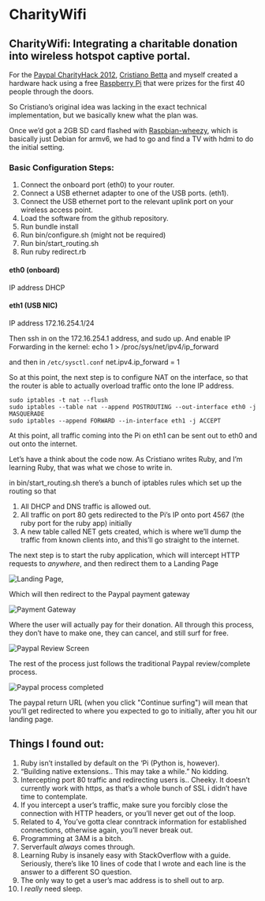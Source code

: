 CharityWifi
===============

CharityWifi: Integrating a charitable donation into wireless hotspot captive portal.
------------------------------------------------------------------------------------
For the [Paypal CharityHack 2012](http://charityhack.org/), [Cristiano Betta](https://github.com/cbetta/) and myself created a hardware hack using a free [Raspberry Pi](http://www.raspberrypi.org/) that were prizes for the first 40 people through the doors.

So Cristiano’s original idea was lacking in the exact technical implementation, but we basically knew what the  plan was.  

Once we’d got a 2GB SD card flashed with [Raspbian-wheezy](http://www.raspberrypi.org/downloads), which is basically just Debian for armv6, we had to go and find a TV with hdmi to do the initial setting.

### Basic Configuration Steps:

1. Connect the onboard port (eth0) to your router.
1. Connect a USB ethernet adapter to one of the USB ports. (eth1).
1. Connect the USB ethernet port to the relevant uplink port on your wireless access point.
1. Load the software from the github repository.
1. Run bundle install
1. Run bin/configure.sh (might not be required)
1. Run bin/start_routing.sh
1. Run ruby redirect.rb

#### eth0 (onboard)
IP address DHCP

#### eth1 (USB NIC)
IP address 172.16.254.1/24

Then ssh in on the 172.16.254.1 address, and sudo up. 
And enable IP Forwarding in the kernel:
    echo 1 > /proc/sys/net/ipv4/ip_forward

and then
in `/etc/sysctl.conf`
    net.ipv4.ip_forward = 1


So at this point, the next step is to configure NAT on the interface, so that the router is able to actually overload traffic onto the lone IP address.

    sudo iptables -t nat --flush
    sudo iptables --table nat --append POSTROUTING --out-interface eth0 -j MASQUERADE
    sudo iptables --append FORWARD --in-interface eth1 -j ACCEPT

At this point, all traffic coming into the Pi on eth1 can be sent out to eth0 and out onto the internet.

Let’s have a think about the code now. As Cristiano writes Ruby, and I’m learning Ruby, that was what we chose to write in. 

in bin/start_routing.sh there’s a bunch of iptables rules which set up the routing so that 
1. All DHCP and DNS traffic is allowed out.  
1. All traffic on port 80 gets redirected to the Pi’s IP onto port 4567 (the ruby port for the ruby app) initially 
1. A new table called NET gets created, which is where we’ll dump the traffic from known clients into, and this’ll go straight to the internet.

The next step is to start the ruby application, which will intercept HTTP requests to *anywhere*, and then redirect them to a Landing Page 

![Landing Page](https://raw.github.com/tomoconnor/captive-backend/master/site/landing_page.jpg), 

Which will then redirect to the Paypal payment gateway 

![Payment Gateway](https://raw.github.com/tomoconnor/captive-backend/master/site/paypal_login.jpg) 

Where the user will actually pay for their donation.  All through this process, they don’t have to make one, they can cancel, and still surf for free.

![Paypal Review Screen](https://raw.github.com/tomoconnor/captive-backend/master/site/review.jpg)

The rest of the process just follows the traditional Paypal review/complete process.

![Paypal process completed](https://raw.github.com/tomoconnor/captive-backend/master/site/complete.jpg)


The paypal return URL (when you click "Continue surfing") will mean that you’ll get redirected to where you expected to go to initially, after you hit our landing page.



Things I found out:
-------------------
1. Ruby isn’t installed by default on the ‘Pi (Python is, however).
1. “Building native extensions.. This may take a while.”  No kidding. 
3. Intercepting port 80 traffic and redirecting users is.. Cheeky.  It doesn’t currently work with https, as that’s a whole bunch of SSL i didn’t have time to contemplate.
4. If you intercept a user’s traffic, make sure you forcibly close the connection with HTTP headers, or you’ll never get out of the loop.
5. Related to 4, You’ve gotta clear conntrack information for established connections, otherwise again, you’ll never break out.
6. Programming at 3AM is a bitch.
7. Serverfault *always* comes through. 
8. Learning Ruby is insanely easy with StackOverflow with a guide.  Seriously, there’s like 10 lines of code that I wrote and each line is the answer to a different SO question.
9. The only way to get a user’s mac address is to shell out to arp. 
10. I *really* need sleep.


